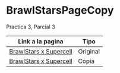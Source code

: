 # BrawlStarsPageCopy
Practica 3, Parcial 3

| Link a la pagina | Tipo |
| ------------ | ----------
| [BrawlStars x Supercell](https://supercell.com/en/games/brawlstars/)    | Original
| [BrawlStars x Supercell](https://victorj-ch.github.io/BrawlStarsPageCopy/)    | Copia
